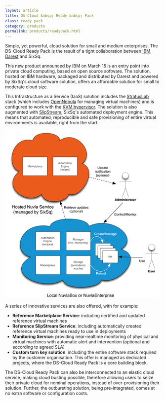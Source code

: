 ```yaml
---
layout: article
title: DS-Cloud &nbsp; Ready &nbsp; Pack
class: ready_pack 
category: products
permalink: products/readypack.html
---
```


Simple, yet powerful, cloud solution for small and medium enterprises.  The DS-Cloud Ready Pack is the result of a tight collaboration between [IBM](http://ibm.com), [Darest](http://www.darest.ch) and SixSq.

This new product announced by IBM on March 15 is an entry point into private cloud computing, based
on open source software.
The solution, hosted on IBM hardware, packaged and distributed by Darest and powered by SixSq's cloud
software solution, offers an affordable solution for small to moderate cloud size.

This Infrastructure as a Service (IaaS) solution includes the [StratusLab](http://stratuslab.eu) stack (which includes [OpenNebula](http://opennebula.org) for managing virtual machines) and is configured
to work with the [KVM hypervisor](http://www.linux-kvm.org). The solution is also augmented with [SlipStream](/products/slipstream.html), SixSq's automated deployment engine. This means that automated, reproducible and safe provisioning of entire virtual environments is available, right from the start.

![Overview](/img/content/cib-overview.png "Services Federation Overview")

A series of innovative services are also offered, with for example:

* **Reference Marketplace Service**: including certified and updated reference virtual machines
* **Reference SlipStream Service**: including automatically created reference virtual machines
  ready to use in deployments
* **Monitoring Service**: providing near-realtime monitoring of physical and virtual machines
  with automatic alert and intervention (optional and according to agreed SLA)
* **Custom turn key solution**: including the entire software stack required by the customer
  organisation. This offer is managed as dedicated projects, where the DS-Cloud Ready Pack is
  a core building block.

The DS-Cloud Ready Pack can also be interconnected to an elastic cloud service, making cloud busting possible, therefore allowing users to seize their private cloud for nominal operations, instead of over-provisioning their solution. Further, the outbursting solution, being pre-integrated, comes at no extra software or configuration costs.

